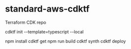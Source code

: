 # standard-aws-cdktf
Terraform CDK repo

cdktf init --template=typescript --local

npm install
cdktf get
npm run build
cdktf synth
cdktf deploy
